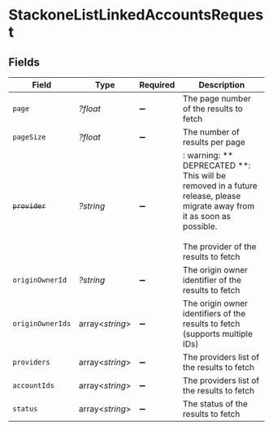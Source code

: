 # StackoneListLinkedAccountsRequest


## Fields

| Field                                                                                                                                                         | Type                                                                                                                                                          | Required                                                                                                                                                      | Description                                                                                                                                                   |
| ------------------------------------------------------------------------------------------------------------------------------------------------------------- | ------------------------------------------------------------------------------------------------------------------------------------------------------------- | ------------------------------------------------------------------------------------------------------------------------------------------------------------- | ------------------------------------------------------------------------------------------------------------------------------------------------------------- |
| `page`                                                                                                                                                        | *?float*                                                                                                                                                      | :heavy_minus_sign:                                                                                                                                            | The page number of the results to fetch                                                                                                                       |
| `pageSize`                                                                                                                                                    | *?float*                                                                                                                                                      | :heavy_minus_sign:                                                                                                                                            | The number of results per page                                                                                                                                |
| ~~`provider`~~                                                                                                                                                | *?string*                                                                                                                                                     | :heavy_minus_sign:                                                                                                                                            | : warning: ** DEPRECATED **: This will be removed in a future release, please migrate away from it as soon as possible.<br/><br/>The provider of the results to fetch |
| `originOwnerId`                                                                                                                                               | *?string*                                                                                                                                                     | :heavy_minus_sign:                                                                                                                                            | The origin owner identifier of the results to fetch                                                                                                           |
| `originOwnerIds`                                                                                                                                              | array<*string*>                                                                                                                                               | :heavy_minus_sign:                                                                                                                                            | The origin owner identifiers of the results to fetch (supports multiple IDs)                                                                                  |
| `providers`                                                                                                                                                   | array<*string*>                                                                                                                                               | :heavy_minus_sign:                                                                                                                                            | The providers list of the results to fetch                                                                                                                    |
| `accountIds`                                                                                                                                                  | array<*string*>                                                                                                                                               | :heavy_minus_sign:                                                                                                                                            | The providers list of the results to fetch                                                                                                                    |
| `status`                                                                                                                                                      | array<*string*>                                                                                                                                               | :heavy_minus_sign:                                                                                                                                            | The status of the results to fetch                                                                                                                            |